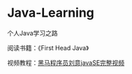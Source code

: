 # Java-Learning

个人Java学习之路

阅读书籍：《First Head Java》

视频教程：[黑马程序员刘意javaSE完整视频](https://www.bilibili.com/video/BV1gE411E7M5)

